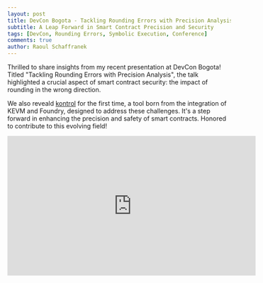 ```yaml
---
layout: post
title: DevCon Bogota - Tackling Rounding Errors with Precision Analysis
subtitle: A Leap Forward in Smart Contract Precision and Security
tags: [DevCon, Rounding Errors, Symbolic Execution, Conference]
comments: true
author: Raoul Schaffranek
---
```


Thrilled to share insights from my recent presentation at DevCon Bogota! Titled "Tackling Rounding Errors with Precision Analysis", the talk highlighted a crucial aspect of smart contract security: the impact of rounding in the wrong direction.

We also reveald [kontrol](https://kontrol.runtimeverification.com/) for the first time, a tool born from the integration of KEVM and Foundry, designed to address these challenges. It's a step forward in enhancing the precision and safety of smart contracts. Honored to contribute to this evolving field! 

<iframe width="560" height="315" src="https://www.youtube-nocookie.com/embed/nUfcsblYQH0?si=g7cwj94ZZtn3Zg7u" title="YouTube video player" frameborder="0" allow="accelerometer; autoplay; clipboard-write; encrypted-media; gyroscope; picture-in-picture; web-share" allowfullscreen></iframe>